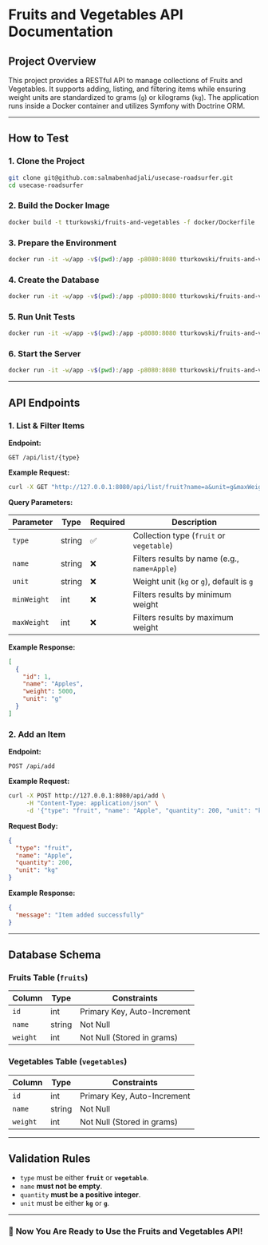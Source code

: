 # **Fruits and Vegetables API Documentation**

## **Project Overview**

This project provides a RESTful API to manage collections of Fruits and Vegetables. It supports adding, listing, and filtering items while ensuring weight units are standardized to grams (`g`) or kilograms (`kg`). The application runs inside a Docker container and utilizes Symfony with Doctrine ORM.

---

## **How to Test**

### **1. Clone the Project**

```bash
git clone git@github.com:salmabenhadjali/usecase-roadsurfer.git
cd usecase-roadsurfer
```

### **2. Build the Docker Image**

```bash
docker build -t tturkowski/fruits-and-vegetables -f docker/Dockerfile .
```

### **3. Prepare the Environment**

```bash
docker run -it -w/app -v$(pwd):/app -p8080:8080 tturkowski/fruits-and-vegetables composer install
```

### **4. Create the Database**

```bash
docker run -it -w/app -v$(pwd):/app -p8080:8080 tturkowski/fruits-and-vegetables bin/console doctrine:migrations:migrate
```

### **5. Run Unit Tests**

```bash
docker run -it -w/app -v$(pwd):/app -p8080:8080 tturkowski/fruits-and-vegetables bin/phpunit
```

### **6. Start the Server**

```bash
docker run -it -w/app -v$(pwd):/app -p8080:8080 tturkowski/fruits-and-vegetables php -S 0.0.0.0:8080 -t /app/public
```

---

## **API Endpoints**

### **1. List & Filter Items**

**Endpoint:**

```http
GET /api/list/{type}
```

**Example Request:**

```bash
curl -X GET "http://127.0.0.1:8080/api/list/fruit?name=a&unit=g&maxWeight=10000"
```

**Query Parameters:**

| Parameter   | Type   | Required | Description                                  |
| ----------- | ------ | -------- | -------------------------------------------- |
| `type`      | string | ✅       | Collection type (`fruit` or `vegetable`)     |
| `name`      | string | ❌       | Filters results by name (e.g., `name=Apple`) |
| `unit`      | string | ❌       | Weight unit (`kg` or `g`), default is `g`    |
| `minWeight` | int    | ❌       | Filters results by minimum weight            |
| `maxWeight` | int    | ❌       | Filters results by maximum weight            |

**Example Response:**

```json
[
  {
    "id": 1,
    "name": "Apples",
    "weight": 5000,
    "unit": "g"
  }
]
```

### **2. Add an Item**

**Endpoint:**

```http
POST /api/add
```

**Example Request:**

```bash
curl -X POST http://127.0.0.1:8080/api/add \
     -H "Content-Type: application/json" \
     -d '{"type": "fruit", "name": "Apple", "quantity": 200, "unit": "kg"}'
```

**Request Body:**

```json
{
  "type": "fruit",
  "name": "Apple",
  "quantity": 200,
  "unit": "kg"
}
```

**Example Response:**

```json
{
  "message": "Item added successfully"
}
```

---

## **Database Schema**

### **Fruits Table (`fruits`)**

| Column   | Type   | Constraints                 |
| -------- | ------ | --------------------------- |
| `id`     | int    | Primary Key, Auto-Increment |
| `name`   | string | Not Null                    |
| `weight` | int    | Not Null (Stored in grams)  |

### **Vegetables Table (`vegetables`)**

| Column   | Type   | Constraints                 |
| -------- | ------ | --------------------------- |
| `id`     | int    | Primary Key, Auto-Increment |
| `name`   | string | Not Null                    |
| `weight` | int    | Not Null (Stored in grams)  |

---

## **Validation Rules**

- `type` must be either **`fruit`** or **`vegetable`**.
- `name` **must not be empty**.
- `quantity` **must be a positive integer**.
- `unit` must be either **`kg`** or **`g`**.

---

### 🎉 **Now You Are Ready to Use the Fruits and Vegetables API!**
